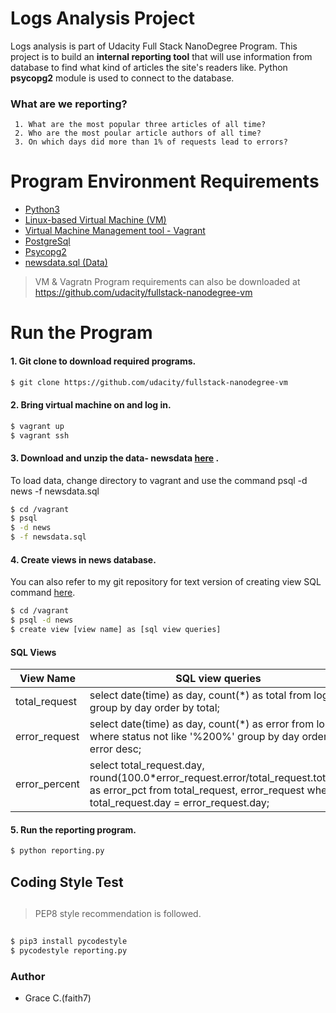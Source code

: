 # Logs Analysis Project
Logs analysis is part of Udacity Full Stack NanoDegree Program.  This project is to build an **internal reporting tool**  that will use information from database to find what kind of articles the site's readers like.  Python **psycopg2** module is used to connect to the database. 

### What are we reporting? 
     1. What are the most popular three articles of all time? 
     2. Who are the most poular article authors of all time? 
     3. On which days did more than 1% of requests lead to errors?
#

# Program Environment Requirements 
  - [Python3](https://www.python.org/downloads/)
  - [Linux-based Virtual Machine (VM)](https://www.virtualbox.org/wiki/Download_Old_Builds) 
  - [Virtual Machine Management tool - Vagrant](https://www.vagrantup.com/downloads.html)
  - [PostgreSql](https://www.postgresql.org/)
  - [Psycopg2](http://initd.org/psycopg/)
  - [newsdata.sql (Data)](https://github.com/faith7/Udacity_Projects_FullStack/tree/master/Project1_Log%20Analysis/data)

> VM & Vagratn Program requirements can also be downloaded at 
https://github.com/udacity/fullstack-nanodegree-vm

# Run the Program 
#### 1. Git clone to download required programs. 
```sh 
$ git clone https://github.com/udacity/fullstack-nanodegree-vm
```

#### 2. Bring virtual machine on and log in. 
```sh
$ vagrant up
$ vagrant ssh
```

#### 3. Download and unzip the data- newsdata   [here](https://github.com/faith7/Udacity_Projects_FullStack/tree/master/Project1_Log%20Analysis/data) . 
To load data, change directory to vagrant and use the command psql -d news -f newsdata.sql

```sh
$ cd /vagrant 
$ psql 
$ -d news
$ -f newsdata.sql
```

#### 4. Create views in news database. 
 You can also refer to my git repository for text version of creating view SQL command [here](https://github.com/faith7/Udacity_Projects_FullStack/tree/master/Project1_Log%20Analysis).

```sh
$ cd /vagrant 
$ psql -d news
$ create view [view name] as [sql view queries] 
```
#### SQL Views 

| View Name | SQL view queries |
| ------ | ------ |
| total_request| select date(time) as day, count(*) as total from log group by day order by total; 
| error_request | select date(time) as day, count(*) as error from log where status not like '%200%' group by day order by error desc; 
| error_percent | select total_request.day, round(100.0*error_request.error/total_request.total,2) as error_pct from total_request, error_request where total_request.day = error_request.day; |


#### 5. Run the reporting program. 
```sh
$ python reporting.py
```
## Coding Style Test
##
> PEP8 style recommendation is followed. 
##
```sh
$ pip3 install pycodestyle
$ pycodestyle reporting.py
```

### Author
 * Grace C.(faith7) 
 